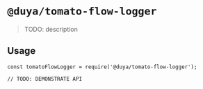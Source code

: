 # `@duya/tomato-flow-logger`

> TODO: description

## Usage

```
const tomatoFlowLogger = require('@duya/tomato-flow-logger');

// TODO: DEMONSTRATE API
```
